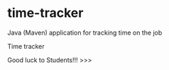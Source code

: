 # time-tracker
Java (Maven) application for tracking time on the job

Time tracker

Good luck to Students!!! >>>
